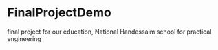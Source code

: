 # FinalProjectDemo
final project for our education, National Handessaim school for practical engineering 

